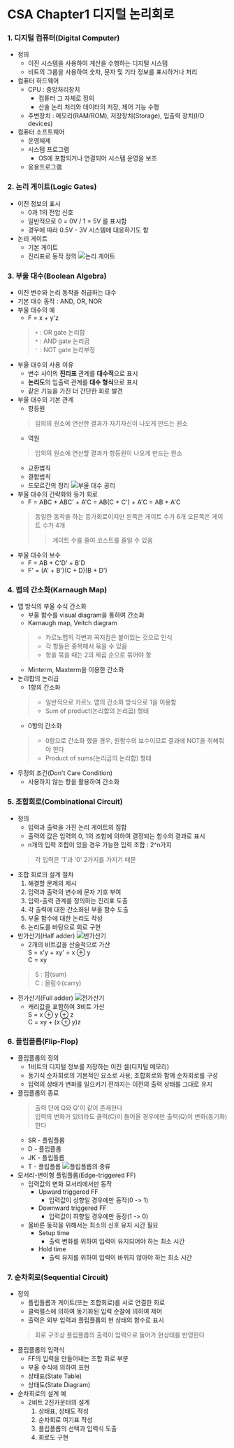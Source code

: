 # CSA Chapter1 디지털 논리회로

### 1. 디지털 컴퓨터(Digital Computer)
- 정의
	- 이진 시스템을 사용하여 계산을 수행하는 디지털 시스템
	- 비트의 그룹을 사용하여 숫자, 문자 및 기타 정보를 표시하거나 처리
- 컴퓨터 하드웨어
	- CPU : 중앙처리장치
		- 컴퓨터 그 자체로 정의
		- 산술 논리 처리와 데이터의 저장, 제어 기능 수행
	- 주변장치 : 메모리(RAM/ROM), 저장장치(Storage), 입출력 장치(I/O devices)
- 컴퓨터 소프트웨어
	- 운영체제
	- 시스템 프로그램
		- OS에 포함되거나 연결되어 시스템 운영을 보조
	- 응용프로그램

### 2. 논리 게이트(Logic Gates)
- 이진 정보의 표시
	- 0과 1의 전압 신호
	- 일반적으로 0 = 0V / 1 = 5V 를 표시함
	- 경우에 따라 0.5V - 3V 시스템에 대응하기도 함
- 논리 게이트
	- 기본 게이트
	- 진리표로 동작 정의
![논리 게이트](../../asset/img/logic_gate.jpg)

### 3. 부울 대수(Boolean Algebra)
- 이진 변수와 논리 동작을 취급하는 대수
- 기본 대수 동작 : AND, OR, NOR
- 부울 대수의 예
	- F = x + y'z
	> `+` : OR gate 논리합  
	`*` : AND gate 논리곱  
	`'` : NOT gate 논리부정
- 부울 대수의 사용 이유
	- 변수 사이의 **진리표** 관계를 **대수적**으로 표시
	- **논리도**의 입출력 관계를 **대수 형식**으로 표시
	- 같은 기능을 가진 더 간단한 회로 발견
- 부울 대수의 기본 관계
	- 항등원
	> 임의의 원소에 연산한 결과가 자기자신이 나오게 만드는 원소
	- 역원
	> 임의의 원소에 연산할 결과가 항등원이 나오게 만드는 원소
	- 교환법칙
	- 결합법칙
	- 드모르간의 정리
![부울 대수 공리](../../asset/img/boolean_algebra.png)
- 부울 대수의 간략화와 등가 회로
	- F = ABC + ABC' + A'C = AB(C + C') + A'C = AB + A'C
	> 동일한 동작을 하는 등가회로이지만 왼쪽은 게이트 수가 6개 오른쪽은 게이트 수가 4개
	>> 게이트 수를 줄여 코스트를 줄일 수 있음
- 부울 대수의 보수
	- F = AB + C'D' + B'D
	- F' = (A' + B')(C + D)(B + D')

### 4. 맵의 간소화(Karnaugh Map)
- 맵 방식의 부울 수식 간소화
	- 부울 함수를 visual diagram을 통하여 간소화
	- Karnaugh map, Veitch diagram
	> - 카르노맵의 각변과 꼭지점은 붙어있는 것으로 인식
	> - 각 항들은 중복해서 묶을 수 있음
	> - 항을 묶을 때는 2의 제곱 순으로 묶어야 함
	- Minterm, Maxterm을 이용한 간소화
- 논리합의 논리곱
	- 1항의 간소화
	> - 일반적으로 카르노 맵의 간소화 방식으로 1을 이용함
	> - Sum of product(논리합의 논리곱) 형태
	- 0항의 간소화
	> - 0항으로 간소화 했을 경우, 원함수의 보수이므로 결과에 NOT을 취해줘야 한다
	> - Product of sums(논리곱의 논리합) 형태
- 무정의 조건(Don't Care Condition)
	- 사용하지 않는 항을 활용하여 간소화


### 5. 조합회로(Combinational Circuit)
- 정의
	- 입력과 출력을 가진 논리 게이트의 집합
	- 출력의 값은 입력의 0, 1의 조합에 의하여 결정되는 함수의 결과로 표시
	- n개의 입력 조합이 있을 경우 가능한 입력 조합 : 2^n가지
	> 각 입력은 '1'과 '0' 2가지를 가지기 때문
- 조합 회로의 설계 절차
	1. 해결할 문제의 제시
	1. 입력과 출력의 변수에 문자 기호 부여
	1. 입력-출력 관계를 정의하는 진리표 도출
	1. 각 출력에 대한 간소화된 부울 함수 도출
	1. 부울 함수에 대한 논리도 작성
	1. 논리도를 바탕으로 회로 구현
- 반가산기(Half adder)
![반가산기](../../asset/img/half_adder.png)
	- 2개의 비트값을 산술적으로 가산  
	S = x'y + xy' = x ⊕ y  
	C = xy
	> S : 합(sum)  
	C : 올림수(carry)
- 전가산기(Full adder)
![전가산기](../../asset/img/full_adder.png)
	- 캐리값을 포함하여 3비트 가산  
	S = x ⊕ y ⊕ z  
	C = xy + (x ⊕ y)z

### 6. 플립플롭(Flip-Flop)
- 플립플롭의 정의
	- 1비트의 디지털 정보를 저장하는 이진 셀(디지털 메모리)
	- 동기식 순차회로의 기본적인 요소로 사용, 조합회로와 함께 순차회로를 구성
	- 입력의 상태가 변화를 일으키기 전까지는 이전의 출력 상태를 그대로 유지
- 플립플롭의 종료
	> 출력 단에 Q와 Q'이 같이 존재한다  
	> 입력의 변화가 있더라도 클럭(C)이 들어올 경우에만 출력(Q)이 변화(동기화)한다
	- SR - 플립플롭
	- D - 플립플롭
	- JK - 플립플롭
	- T - 플립플롭
![플립플롭의 종류](../../asset/img/flip_flop.gif)
- 모서리-변이형 플립플롭(Edge-triggered FF)
	- 입력값의 변화 모서리에서만 동작
		- Upward triggered FF
			- 입력값이 상향일 경우에만 동작(0 -> 1)
		- Downward triggered FF
			- 입력값이 하향일 경우에만 동장(1 -> 0)
	- 올바른 동작을 위해서는 최소의 신호 유지 시간 필요
		- Setup time
			- 출력 변화를 위하여 입력이 유지되어야 하는 최소 시간
		- Hold time
			- 출력 유지를 위하여 입력이 바뀌지 않아야 하는 최소 시간

### 7. 순차회로(Sequential Circuit)
- 정의
	- 플립플롭과 게이트(또는 조합회로)를 서로 연결한 회로
	- 클럭펄스에 의하여 동기화된 입력 순찰에 의하여 제어
	- 출력은 외부 입력과 플립플롭의 현 상태의 함수로 표시
	> 회로 구조상 플립플롭의 출력이 입력으로 들어가 현상태를 반영한다
- 플립플롭의 입력식
	- FF의 입력을 만들어내는 조합 회로 부분
	- 부울 수식에 의하여 표현
	- 상태표(State Table)
	- 상태도(State Diagram)
- 순차회로의 설계 예
	- 2비트 2진카운터의 설계
		1. 상태표, 상태도 작성
		1. 순차회로 여기표 작성
		1. 플립플롭의 선택과 입력식 도출
		1. 회로도 구현
